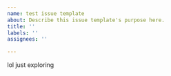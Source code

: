 ```yaml
---
name: test issue template
about: Describe this issue template's purpose here.
title: ''
labels: ''
assignees: ''

---
```


lol just exploring

